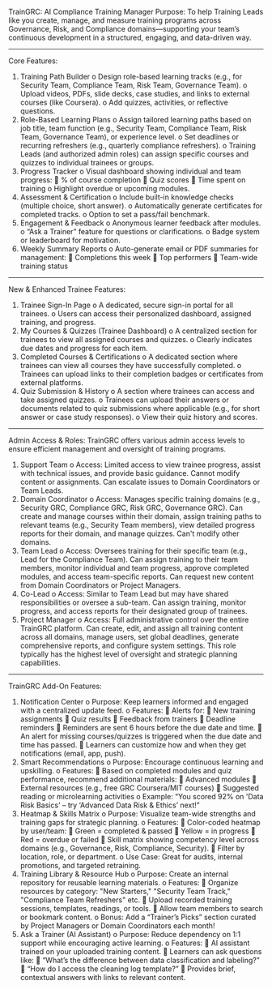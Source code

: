 TrainGRC: AI Compliance Training Manager 
Purpose: To help Training Leads like you create, manage, and measure training programs across Governance, Risk, and Compliance domains—supporting your team’s continuous development in a structured, engaging, and data-driven way.
________________________________________
Core Features:
1.	Training Path Builder
o	Design role-based learning tracks (e.g., for Security Team, Compliance Team, Risk Team, Governance Team).
o	Upload videos, PDFs, slide decks, case studies, and links to external courses (like Coursera).
o	Add quizzes, activities, or reflective questions.
2.	Role-Based Learning Plans
o	Assign tailored learning paths based on job title, team function (e.g., Security Team, Compliance Team, Risk Team, Governance Team), or experience level.
o	Set deadlines or recurring refreshers (e.g., quarterly compliance refreshers).
o	Training Leads (and authorized admin roles) can assign specific courses and quizzes to individual trainees or groups.
3.	Progress Tracker
o	Visual dashboard showing individual and team progress: 
	% of course completion
	Quiz scores
	Time spent on training
o	Highlight overdue or upcoming modules.
4.	Assessment & Certification
o	Include built-in knowledge checks (multiple choice, short answer).
o	Automatically generate certificates for completed tracks.
o	Option to set a pass/fail benchmark.
5.	Engagement & Feedback
o	Anonymous learner feedback after modules.
o	“Ask a Trainer” feature for questions or clarifications.
o	Badge system or leaderboard for motivation.
6.	Weekly Summary Reports
o	Auto-generate email or PDF summaries for management: 
	Completions this week
	Top performers
	Team-wide training status
________________________________________
New & Enhanced Trainee Features:
1.	Trainee Sign-In Page
o	A dedicated, secure sign-in portal for all trainees.
o	Users can access their personalized dashboard, assigned training, and progress.
2.	My Courses & Quizzes (Trainee Dashboard)
o	A centralized section for trainees to view all assigned courses and quizzes.
o	Clearly indicates due dates and progress for each item.
3.	Completed Courses & Certifications
o	A dedicated section where trainees can view all courses they have successfully completed.
o	Trainees can upload links to their completion badges or certificates from external platforms.
4.	Quiz Submission & History
o	A section where trainees can access and take assigned quizzes.
o	Trainees can upload their answers or documents related to quiz submissions where applicable (e.g., for short answer or case study responses).
o	View their quiz history and scores.
________________________________________
Admin Access & Roles:
TrainGRC offers various admin access levels to ensure efficient management and oversight of training programs.
1.	Support Team
o	Access: Limited access to view trainee progress, assist with technical issues, and provide basic guidance. Cannot modify content or assignments. Can escalate issues to Domain Coordinators or Team Leads.
2.	Domain Coordinator
o	Access: Manages specific training domains (e.g., Security GRC, Compliance GRC, Risk GRC, Governance GRC). Can create and manage courses within their domain, assign training paths to relevant teams (e.g., Security Team members), view detailed progress reports for their domain, and manage quizzes. Can't modify other domains.
3.	Team Lead
o	Access: Oversees training for their specific team (e.g., Lead for the Compliance Team). Can assign training to their team members, monitor individual and team progress, approve completed modules, and access team-specific reports. Can request new content from Domain Coordinators or Project Managers.
4.	Co-Lead
o	Access: Similar to Team Lead but may have shared responsibilities or oversee a sub-team. Can assign training, monitor progress, and access reports for their designated group of trainees.
5.	Project Manager
o	Access: Full administrative control over the entire TrainGRC platform. Can create, edit, and assign all training content across all domains, manage users, set global deadlines, generate comprehensive reports, and configure system settings. This role typically has the highest level of oversight and strategic planning capabilities.
________________________________________
TrainGRC Add-On Features:
1.	Notification Center
o	Purpose: Keep learners informed and engaged with a centralized update feed.
o	Features: 
	Alerts for: 
	New training assignments
	Quiz results
	Feedback from trainers
	Deadline reminders
	Reminders are sent 6 hours before the due date and time.
	An alert for missing courses/quizzes is triggered when the due date and time has passed.
	Learners can customize how and when they get notifications (email, app, push).
2.	Smart Recommendations
o	Purpose: Encourage continuous learning and upskilling.
o	Features: 
	Based on completed modules and quiz performance, recommend additional materials: 
	Advanced modules
	External resources (e.g., free GRC Coursera/MIT courses)
	Suggested reading or microlearning activities
o	Example: “You scored 92% on 'Data Risk Basics' – try ‘Advanced Data Risk & Ethics’ next!”
3.	Heatmap & Skills Matrix
o	Purpose: Visualize team-wide strengths and training gaps for strategic planning.
o	Features: 
	Color-coded heatmap by user/team: 
	Green = completed & passed
	Yellow = in progress
	Red = overdue or failed
	Skill matrix showing competency level across domains (e.g., Governance, Risk, Compliance, Security).
	Filter by location, role, or department.
o	Use Case: Great for audits, internal promotions, and targeted retraining.
4.	Training Library & Resource Hub
o	Purpose: Create an internal repository for reusable learning materials.
o	Features: 
	Organize resources by category: "New Starters," "Security Team Track," "Compliance Team Refreshers" etc.
	Upload recorded training sessions, templates, readings, or tools.
	Allow team members to search or bookmark content.
o	Bonus: Add a “Trainer’s Picks” section curated by Project Managers or Domain Coordinators each month!
5.	Ask a Trainer (AI Assistant)
o	Purpose: Reduce dependency on 1:1 support while encouraging active learning.
o	Features: 
	AI assistant trained on your uploaded training content.
	Learners can ask questions like: 
	“What’s the difference between data classification and labeling?”
	“How do I access the cleaning log template?”
	Provides brief, contextual answers with links to relevant content.
